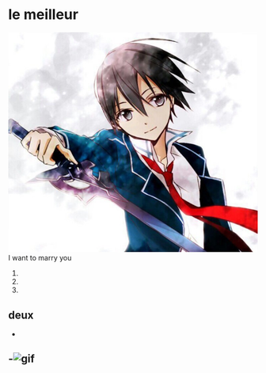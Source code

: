 # le meilleur

![kirito](image.png)
I want to marry you

1.
1.
1.
## deux
-
-![gif](2021-11-04-11-24-33.gif)
-
